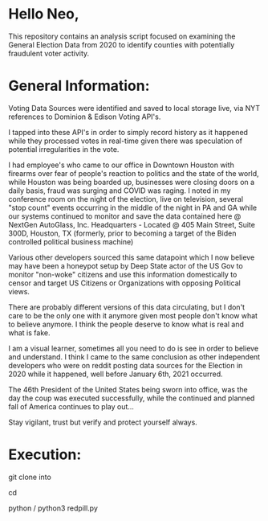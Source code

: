 # Hello Neo,

This repository contains an analysis script focused on examining the General Election Data from 2020 to identify counties with potentially fraudulent voter activity.

# General Information: 
Voting Data Sources were identified and saved to local storage live, via NYT references to Dominion & Edison Voting API's.

I tapped into these API's in order to simply record history as it happened while they processed votes in real-time given there was speculation of potential irregularities in the vote.

I had employee's who came to our office in Downtown Houston with firearms over fear of people's reaction to politics and the state of the world, while Houston was being boarded up, businesses were closing doors on a daily basis, fraud was surging and COVID was raging. I noted in my conference room on the night of the election, live on television, several "stop count" events occurring in the middle of the night in PA and GA while our systems continued to monitor and save the data contained here @ NextGen AutoGlass, Inc. Headquarters - Located @ 405 Main Street, Suite 300D, Houston, TX (formerly, prior to becoming a target of the Biden controlled political business machine)

Various other developers sourced this same datapoint which I now believe may have been a honeypot setup by Deep State actor of the US Gov to monitor "non-woke" citizens and use this information domestically to censor and target US Citizens or Organizations with opposing Political views. 

There are probably different versions of this data circulating, but I don't care to be the only one with it anymore given most people don't know what to believe anymore. I think the people deserve to know what is real and what is fake. 

I am a visual learner, sometimes all you need to do is see in order to believe and understand. I think I came to the same conclusion as other independent developers who were on reddit posting data sources for the Election in 2020 while it happened, well before January 6th, 2021 occurred.

The 46th President of the United States being sworn into office, was the day the coup was executed successfully, while the continued and planned fall of America continues to play out...

Stay vigilant, trust but verify and protect yourself always.


# Execution: 
git clone into <directory>

cd <directory>

python / python3 redpill.py 
